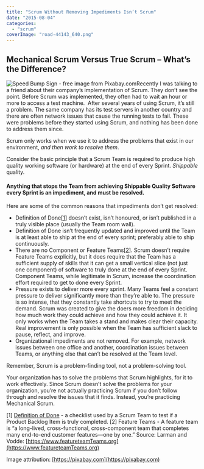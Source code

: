 ```yaml
---
title: "Scrum Without Removing Impediments Isn’t Scrum"
date: "2015-08-04"
categories: 
  - "scrum"
coverImage: "road-44143_640.png"
---
```


## Mechanical Scrum Versus True Scrum – What’s the Difference?

![Speed Bump Sign - free image from Pixabay.com](src/content/blog/scrum-without-removing-impediments-isnt-scrum/images/road-44143_640.png)Recently I was talking to a friend about their company’s implementation of Scrum. They don’t see the point. Before Scrum was implemented, they often had to wait an hour or more to access a test machine.  After several years of using Scrum, it’s still a problem. The same company has its test servers in another country and there are often network issues that cause the running tests to fail. These were problems before they started using Scrum, and nothing has been done to address them since.

Scrum only works when we use it to address the problems that exist in our environment, _and then work to resolve them_.

Consider the basic principle that a Scrum Team is required to produce high quality working software (or hardware) at the end of every Sprint. _Shippable_ quality.

#### Anything that stops the Team from achieving Shippable Quality Software every Sprint is an impediment, and must be resolved.

Here are some of the common reasons that impediments don’t get resolved:

- Definition of Done\[[1](#anchor1)\] doesn’t exist, isn’t honoured, or isn’t published in a truly visible place (usually the Team room wall).
- Definition of Done isn’t frequently updated and improved until the Team is at least able to ship at the end of every sprint; preferably able to ship continuously.
- There are no Component or Feature Teams\[[2](#anchor2)\]. Scrum doesn’t require Feature Teams explicitly, but it does require that the Team has a sufficient supply of skills that it can get a small vertical slice (not just one component) of software to truly done at the end of every Sprint. Component Teams, while legitimate in Scrum, increase the coordination effort required to get to done every Sprint.
- Pressure exists to deliver more every sprint. Many Teams feel a constant pressure to deliver significantly more than they’re able to. The pressure is so intense, that they constantly take shortcuts to try to meet the demand. Scrum was created to give the doers more freedom in deciding how much work they could achieve and how they could achieve it. It only works when the Team takes a stand and makes clear their capacity. Real improvement is only possible when the Team has sufficient slack to pause, reflect, and improve.
- Organizational impediments are not removed. For example, network issues between one office and another, coordination issues between Teams, or anything else that can’t be resolved at the Team level.

Remember, Scrum is a problem-finding tool, not a problem-solving tool.

Your organization has to solve the problems that Scrum highlights, for it to work effectively. Since Scrum doesn’t solve the problems for your organization, you’re not actually practicing Scrum if you don’t follow through and resolve the issues that it finds. Instead, you’re practicing Mechanical Scrum.

\[1\] [Definition of Done](/blog/definition-of-done-user-stories-acceptance-criteria.html) - a checklist used by a Scrum Team to test if a Product Backlog Item is truly completed. \[2\] Feature Teams - A feature team is “a long-lived, cross-functional, cross-component team that completes many end-to-end customer features—one by one.” Source: Larman and Vodde: [https://www.featureteamTeams.org](https://www.featureteamTeams.org)

Image attribution: [https://pixabay.com](https://pixabay.com)
